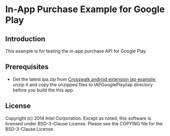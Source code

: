 # In-App Purchase Example for Google Play
## Introduction
This example is for testing the in-app purchase API for Google Play.
## Prerequisites
* Get the latest ipa.zip from [Crosswalk android extension iap example](https://github.com/crosswalk-project/crosswalk-android-extensions/releases/), unzip it and copy the unzipped files to IAPGooglePlay/iap directory before you build the this app.

## License
Copyright (c) 2014 Intel Corporation. Except as noted, this software is licensed under BSD-3-Clause License. Please see the COPYING file for the BSD-3-Clause License.
